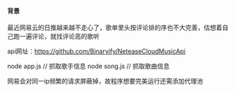 #### 背景
最近网易云的日推越来越不走心了，歌单里头按评论排的序也不大完善，估想着自己跑一遍评论，就找评论高的歌听

api网址：https://github.com/Binaryify/NeteaseCloudMusicApi

node app.js  // 抓取歌手信息
node song.js  // 抓取歌曲信息

网易会对同一ip频繁的请求屏蔽掉，故程序想要完美运行还需添加代理池
